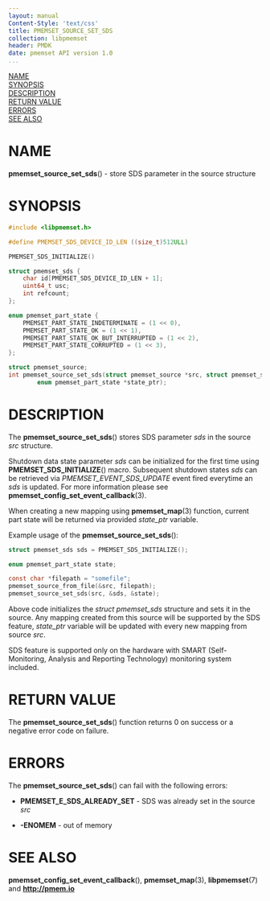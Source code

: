 ```yaml
---
layout: manual
Content-Style: 'text/css'
title: PMEMSET_SOURCE_SET_SDS
collection: libpmemset
header: PMDK
date: pmemset API version 1.0
...
```


[comment]: <> (SPDX-License-Identifier: BSD-3-Clause)
[comment]: <> (Copyright 2021, Intel Corporation)

[comment]: <> (pmemset_source_set_sds.3 -- man page for pmemset_source_set_sds)

[NAME](#name)<br />
[SYNOPSIS](#synopsis)<br />
[DESCRIPTION](#description)<br />
[RETURN VALUE](#return-value)<br />
[ERRORS](#errors)<br />
[SEE ALSO](#see-also)<br />

# NAME #

**pmemset_source_set_sds**() - store SDS parameter in the source structure

# SYNOPSIS #

```c
#include <libpmemset.h>

#define PMEMSET_SDS_DEVICE_ID_LEN ((size_t)512ULL)

PMEMSET_SDS_INITIALIZE()

struct pmemset_sds {
	char id[PMEMSET_SDS_DEVICE_ID_LEN + 1];
	uint64_t usc;
	int refcount;
};

enum pmemset_part_state {
	PMEMSET_PART_STATE_INDETERMINATE = (1 << 0),
	PMEMSET_PART_STATE_OK = (1 << 1),
	PMEMSET_PART_STATE_OK_BUT_INTERRUPTED = (1 << 2),
	PMEMSET_PART_STATE_CORRUPTED = (1 << 3),
};

struct pmemset_source;
int pmemset_source_set_sds(struct pmemset_source *src, struct pmemset_sds *sds,
		enum pmemset_part_state *state_ptr);
```

# DESCRIPTION #

The **pmemset_source_set_sds**() stores SDS parameter *sds* in the source *src*
structure.

Shutdown data state parameter *sds* can be initialized for the first time using
**PMEMSET_SDS_INITIALIZE**() macro. Subsequent shutdown states *sds* can be retrieved via
*PMEMSET_EVENT_SDS_UPDATE* event fired everytime an *sds* is updated. For more information
please see **pmemset_config_set_event_callback**(3).

When creating a new mapping using **pmemset_map**(3) function, current part state will
be returned via provided *state_ptr* variable.

Example usage of the **pmemset_source_set_sds**():

```c
struct pmemset_sds sds = PMEMSET_SDS_INITIALIZE();

enum pmemset_part_state state;

const char *filepath = "somefile";
pmemset_source_from_file(&src, filepath);
pmemset_source_set_sds(src, &sds, &state);
```

Above code initializes the *struct pmemset_sds* structure and sets it in the source.
Any mapping created from this source will be supported by the SDS feature, *state_ptr*
variable will be updated with every new mapping from source *src*.

SDS feature is supported only on the hardware with SMART (Self-Monitoring, Analysis and Reporting Technology)
monitoring system included.

# RETURN VALUE

The **pmemset_source_set_sds**() function returns 0 on success or a negative error
code on failure.

# ERRORS #

The **pmemset_source_set_sds**() can fail with the following errors:

* **PMEMSET_E_SDS_ALREADY_SET** - SDS was already set in the source *src*

* **-ENOMEM** - out of memory

# SEE ALSO #

**pmemset_config_set_event_callback**(),
**pmemset_map**(3),
**libpmemset**(7) and **<http://pmem.io>**
